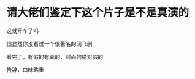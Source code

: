 # 请大佬们鉴定下这个片子是不是真演的


这就开车了吗

很显然你没看过一个很著名的网飞剧

看完了，有假的有真的，封面的绝对假的<img id="aimg_tn7eT" onclick="zoom(this, this.src, 0, 0, 0)" class="zoom" src="https://cdn.jsdelivr.net/gh/hishis/forum-master/public/images/patch.gif" onmouseover="img_onmouseoverfunc(this)" onload="thumbImg(this)" border="0" alt="" />

告辞，口味略重
